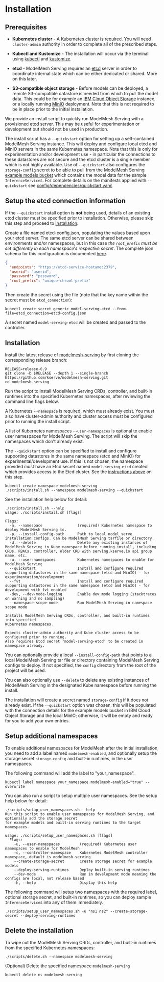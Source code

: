 # Installation

## Prerequisites

- **Kubernetes cluster** - A Kubernetes cluster is required. You will need `cluster-admin` authority in order to complete all of the prescribed steps.

- **Kubectl and Kustomize** - The installation will occur via the terminal using [kubectl](https://kubernetes.io/docs/tasks/tools/#kubectl) and [kustomize](https://kubectl.docs.kubernetes.io/installation/kustomize/).

- **etcd** - ModelMesh Serving requires an [etcd](https://etcd.io/) server in order to coordinate internal state which can be either dedicated or shared. More on this later.

- **S3-compatible object storage** - Before models can be deployed, a remote S3-compatible datastore is needed from which to pull the model data. This could be for example an [IBM Cloud Object Storage](https://www.ibm.com/cloud/object-storage) instance, or a locally running [MinIO](https://github.com/minio/minio) deployment. Note that this is not required to be in place prior to the initial installation.

We provide an install script to quickly run ModelMesh Serving with a provisioned etcd server. This may be useful for experimentation or development but should not be used in production.

The install script has a `--quickstart` option for setting up a self-contained ModelMesh Serving instance. This will deploy and configure local etcd and MinIO servers in the same Kubernetes namespace. Note that this is only for experimentation and/or development use - in particular the connections to these datastores are not secure and the etcd cluster is a single member which is not highly available. Use of `--quickstart` also configures the `storage-config` secret to be able to pull from the [ModelMesh Serving example models bucket](../example-models.md) which contains the model data for the sample `InferenceService`s. For complete details on the manifests applied with `--quickstart` see [config/dependencies/quickstart.yaml](https://github.com/kserve/modelmesh-serving/blob/main/config/dependencies/quickstart.yaml).

## Setup the etcd connection information

If the `--quickstart` install option is **not** being used, details of an existing etcd cluster must be specified prior to installation. Otherwise, please skip this step and proceed to [Installation](#installation).

Create a file named etcd-config.json, populating the values based upon your etcd server. The same etcd server can be shared between environments and/or namespaces, but in this case _the `root_prefix` must be set differently in each namespace's respective secret_. The complete json schema for this configuration is documented [here](https://github.com/IBM/etcd-java/blob/master/etcd-json-schema.md).

```json
{
  "endpoints": "https://etcd-service-hostame:2379",
  "userid": "userid",
  "password": "password",
  "root_prefix": "unique-chroot-prefix"
}
```

Then create the secret using the file (note that the key name within the secret must be `etcd_connection`):

```shell
kubectl create secret generic model-serving-etcd --from-file=etcd_connection=etcd-config.json
```

A secret named `model-serving-etcd` will be created and passed to the controller.

## Installation

Install the latest release of [modelmesh-serving](https://github.com/kserve/modelmesh-serving) by first cloning the corresponding release branch:

```shell
RELEASE=release-0.9
git clone -b $RELEASE --depth 1 --single-branch https://github.com/kserve/modelmesh-serving.git
cd modelmesh-serving
```

Run the script to install ModelMesh Serving CRDs, controller, and built-in runtimes into the specified Kubernetes namespaces, after reviewing the command line flags below.

A Kubernetes `--namespace` is required, which must already exist. You must also have cluster-admin authority and cluster access must be configured prior to running the install script.

A list of Kubernetes namespaces `--user-namespaces` is optional to enable user namespaces for ModelMesh Serving. The script will skip the namespaces which don't already exist.

The `--quickstart` option can be specified to install and configure supporting datastores in the same namespace (etcd and MinIO) for experimental/development use. If this is not chosen, the namespace provided must have an Etcd secret named `model-serving-etcd` created which provides access to the Etcd cluster. See the [instructions above](#setup-the-etcd-connection-information) on this step.

```shell
kubectl create namespace modelmesh-serving
./scripts/install.sh --namespace modelmesh-serving --quickstart
```

See the installation help below for detail:

```shell
./scripts/install.sh --help
usage: ./scripts/install.sh [flags]

Flags:
  -n, --namespace                (required) Kubernetes namespace to deploy ModelMesh Serving to.
  -p, --install-config-path      Path to local model serve installation configs. Can be ModelMesh Serving tarfile or directory.
  -d, --delete                   Delete any existing instances of ModelMesh Serving in Kube namespace before running install, including CRDs, RBACs, controller, older CRD with serving.kserve.io api group name, etc.
  -u, --user-namespaces          Kubernetes namespaces to enable for ModelMesh Serving
  --quickstart                   Install and configure required supporting datastores in the same namespace (etcd and MinIO) - for experimentation/development
  --fvt                          Install and configure required supporting datastores in the same namespace (etcd and MinIO) - for development with fvt enabled
  -dev, --dev-mode-logging       Enable dev mode logging (stacktraces on warning and no sampling)
  --namespace-scope-mode         Run ModelMesh Serving in namespace scope mode

Installs ModelMesh Serving CRDs, controller, and built-in runtimes into specified
Kubernetes namespaces.

Expects cluster-admin authority and Kube cluster access to be configured prior to running.
Also requires Etcd secret 'model-serving-etcd' to be created in namespace already.
```

You can optionally provide a local `--install-config-path` that points to a local ModelMesh Serving tar file or directory containing ModelMesh Serving configs to deploy. If not specified, the `config` directory from the root of the project will be used.

You can also optionally use `--delete` to delete any existing instances of ModelMesh Serving in the designated Kube namespace before running the install.

The installation will create a secret named `storage-config` if it does not already exist. If the `--quickstart` option was chosen, this will be populated with the connection details for the example models bucket in IBM Cloud Object Storage and the local MinIO; otherwise, it will be empty and ready for you to add your own entries.

## Setup additional namespaces

To enable additional namespaces for ModelMesh after the initial installation, you need to add a label named `modelmesh-enabled`, and optionally setup the storage secret `storage-config` and built-in runtimes, in the user namespaces.

The following command will add the label to "your_namespace".

```shell
kubectl label namespace your_namespace modelmesh-enabled="true" --overwrite
```

You can also run a script to setup multiple user namespaces. See the setup help below for detail:

```shell
./scripts/setup_user_namespaces.sh --help
Run this script to enable user namespaces for ModelMesh Serving, and optionally add the storage secret
for example models and built-in serving runtimes to the target namespaces.

usage: ./scripts/setup_user_namespaces.sh [flags]
  Flags:
    -u, --user-namespaces         (required) Kubernetes user namespaces to enable for ModelMesh
    -c, --controller-namespace    Kubernetes ModelMesh controller namespace, default is modelmesh-serving
    --create-storage-secret       Create storage secret for example models
    --deploy-serving-runtimes     Deploy built-in serving runtimes
    --dev-mode                    Run in development mode meaning the configs are local, not release based
    -h, --help                    Display this help
```

The following command will setup two namespaces with the required label, optional storage secret, and built-in runtimes, so you can deploy sample `InferenceService`s into any of them immediately.

```shell
./scripts/setup_user_namespaces.sh -u "ns1 ns2" --create-storage-secret --deploy-serving-runtimes
```

## Delete the installation

To wipe out the ModelMesh Serving CRDs, controller, and built-in runtimes from the specified Kubernetes namespaces:

```shell
./scripts/delete.sh --namespace modelmesh-serving
```

(Optional) Delete the specified namespace `modelmesh-serving`

```
kubectl delete ns modelmesh-serving
```
